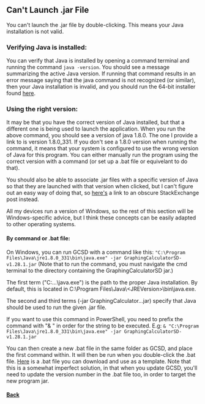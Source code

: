 ## Can't Launch .jar File
You can't launch the .jar file by double-clicking. This means your Java installation is not valid.
### Verifying Java is installed:
You can verify that Java is installed by opening a command terminal and running the command ```java -version```.
You should see a message summarizing the active Java version. If running that command results in an error message saying that the java command is not
recognized (or similar), then your Java installation is invalid, and you should run the 64-bit installer found [here](https://java.com/en/download/manual.jsp).
### Using the right version:
It may be that you have the correct version of Java installed, but that a different one is being used to launch the application. When you run the above command,
you should see a version of java 1.8.0. The one I provide a link to is version 1.8.0_331. If you don't see a 1.8.0 version when running the command,
it means that your system is configured to use the wrong version of Java for this program. You can either manually run the program using the correct version with a command (or set up a .bat file or equivelant to do that).

You should also be able to associate .jar files with a specific version of Java so that they are launched with that version when clicked, but I can't figure out an easy way of doing that, so [here's](https://stackoverflow.com/questions/48380001/executable-jar-not-running-windows-10) a link to an obscure StackExchange post instead.

All my devices run a version of Windows, so the rest of this section will be Windows-specific advice, but I think these concepts can be easily adapted to other operating systems.
#### By command or .bat file:
On Windows, you can run GCSD with a command like this: ```"C:\Program Files\Java\jre1.8.0_331\bin\java.exe" -jar GraphingCalculatorSD-v1.28.1.jar```
(Note that to run the command, you must navigate the cmd terminal to the directory containing the GraphingCalculatorSD jar.)

The first term ("C:\...\java.exe") is the path to the proper Java installation. By default, this is located in C:\Program Files\Java\\\<JREVersion>\bin\java.exe.

The second and third terms (-jar GraphingCalculator...jar) specify that Java should be used to run the given .jar file.

If you want to use this command in PowerShell, you need to prefix the command with "& " in order for the string to be executed. E.g: ```& "C:\Program Files\Java\jre1.8.0_331\bin\java.exe" -jar GraphingCalculatorSD-v1.28.1.jar```

You can then create a new .bat file in the same folder as GCSD, and place the first command within. It will then be run when you double-click the .bat file. [Here](launch.bat) is a .bat file you can download and use as a template. Note that this is a somewhat imperfect solution, in that when you update GCSD, you'll need to update the version number in the .bat file too, in order to target the new program jar.

#### [Back](problems.md)
